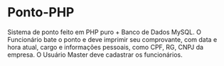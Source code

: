 # Ponto-PHP
Sistema de ponto feito em PHP puro + Banco de Dados MySQL. O Funcionário bate o ponto e deve imprimir seu comprovante, com data e hora atual, cargo e informações pessoais, como CPF, RG, CNPJ da empresa. O Usuário Master deve cadastrar os funcionários.
